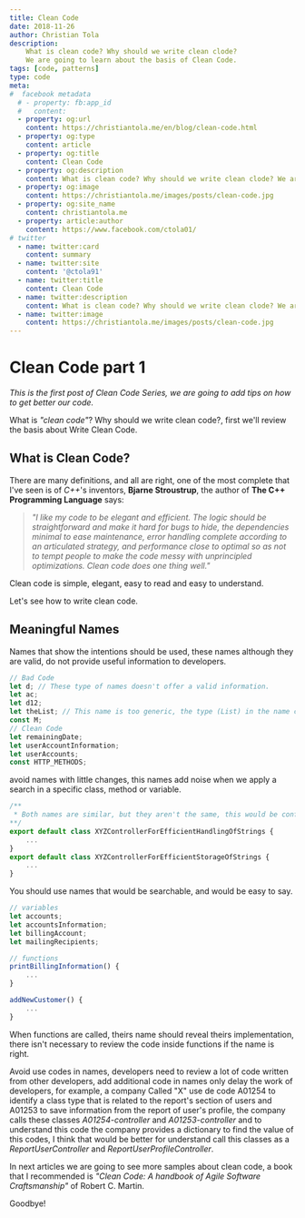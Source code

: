 ```yaml
---
title: Clean Code
date: 2018-11-26
author: Christian Tola
description:
    What is clean code? Why should we write clean clode?
    We are going to learn about the basis of Clean Code.
tags: [code, patterns]
type: code
meta:
#  facebook metadata
  # - property: fb:app_id
  #   content: 
  - property: og:url
    content: https://christiantola.me/en/blog/clean-code.html
  - property: og:type
    content: article
  - property: og:title
    content: Clean Code
  - property: og:description
    content: What is clean code? Why should we write clean clode? We are going to learn about the basis of Clean Code.
  - property: og:image
    content: https://christiantola.me/images/posts/clean-code.jpg
  - property: og:site_name
    content: christiantola.me
  - property: article:author
    content: https://www.facebook.com/ctola01/
# twitter
  - name: twitter:card
    content: summary
  - name: twitter:site
    content: '@ctola91'
  - name: twitter:title
    content: Clean Code
  - name: twitter:description
    content: What is clean code? Why should we write clean clode? We are going to learn about the basis of Clean Code.
  - name: twitter:image
    content: https://christiantola.me/images/posts/clean-code.jpg
---
```


# Clean Code part 1

<Info />

*This is the first post of Clean Code Series, we are going to add tips on how to get better our code.*

What is *"clean code"*? Why should we write clean code?, first we'll review the basis about Write Clean Code.

## What is Clean Code?

There are many definitions, and all are right, one of the most complete that I've seen is of *C++*'s inventors, **Bjarne Stroustrup**, the author of **The C++ Programming Language** says:

> *"I like my code to be elegant and efficient. The logic should be straightforward and make it hard for bugs to hide, the dependencies minimal to ease maintenance, error handling complete according to an articulated strategy, and performance close to optimal so as not to tempt people to make the code messy with unprincipled optimizations. Clean code does one thing well."*

Clean code is simple, elegant, easy to read and easy to understand.

Let's see how to write clean code.

## Meaningful Names

Names that show the intentions should be used, these names although they are valid, do not provide useful information to developers.

```ts
// Bad Code
let d; // These type of names doesn't offer a valid information.
let ac;
let d12;
let theList; // This name is too generic, the type (List) in the name can lead to confusion.
const M;
// Clean Code
let remainingDate;
let userAccountInformation;
let userAccounts;
const HTTP_METHODS;
```
avoid names with little changes, this names add noise when we apply a search in a specific class, method or variable.

```ts
/** 
 * Both names are similar, but they aren't the same, this would be confuse for the developer.
**/
export default class XYZControllerForEfficientHandlingOfStrings {
    ...
}
export default class XYZControllerForEfficientStorageOfStrings {
    ...
}
```

You should use names that would be searchable, and would be easy to say.

```ts
// variables
let accounts;
let accountsInformation;
let billingAccount;
let mailingRecipients;

// functions
printBillingInformation() {
    ...
}

addNewCustomer() {
    ...
}
```
When functions are called, theirs name should reveal theirs implementation, there isn't necessary to review the code inside functions if the name is right.

Avoid use codes in names, developers need to review a lot of code written from other developers, add additional code in names only delay the work of developers, for example, a company Called "X" use de code A01254 to identify a class type that is related to the report's section of users and A01253 to save information from the report of user's profile, the company calls these classes *A01254-controller* and *A01253-controller* and to understand this code the company provides a dictionary to find the value of this codes, I think that would be better for understand call this classes as a *ReportUserController* and *ReportUserProfileController*.

In next articles we are going to see more samples about clean code, a book that I recommended is *"Clean Code: A handbook of Agile Software Craftsmanship"* of Robert C. Martin.

Goodbye!

<Disqus />